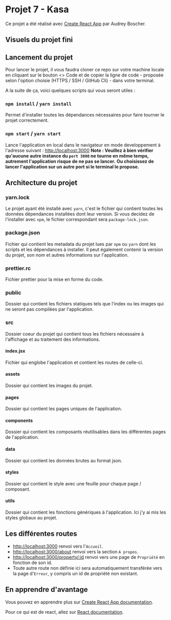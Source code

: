 # Projet 7 - Kasa

Ce projet a été réalisé avec [Create React App](https://github.com/facebook/create-react-app) par Audrey Boscher.

## Visuels du projet fini

## Lancement du projet

Pour lancer le projet, il vous faudra cloner ce repo sur votre machine locale en cliquant sur le bouton <> Code et de copier la ligne de code - proposée selon l'option choisie (HTTPS / SSH / GitHub Cli) - dans votre terminal.

A la suite de ça, voici quelques scripts qui vous seront utiles :

### `npm install` / `yarn install`

Permet d'installer toutes les dépendances nécessaires pour faire tourner le projet correctement.

### `npm start` / `yarn start`

Lance l'application en local dans le navigateur en mode developpement à l'adresse suivant : [http://localhost:3000](http://localhost:3000)
**Note : Veuillez à bien vérifier qu'aucune autre instance du `port 3000` ne tourne en même temps, autrement l'application risque de ne pas se lancer.**
**Ou choisissez de lancer l'application sur un autre port si le terminal le propose.**

## Architecture du projet

### yarn.lock

Le projet ayant été installé avec `yarn`, c'est le fichier qui contient toutes les données dépendances installées dont leur version.
Si vous decidez de l'installer avec `npm`, le fichier correspondant sera `package-lock.json`.

### package.json

Fichier qui contient les metadata du projet lues par `npm` ou `yarn` dont les scripts et les dépendances à installer.
Il peut également contenir la version du projet, son nom et autres informations sur l'application.

### prettier.rc

Fichier prettier pour la mise en forme du code.

### public

Dossier qui contient les fichiers statiques tels que l'index ou les images qui ne seront pas compilées par l'application.

### src

Dossier coeur du projet qui contient tous les fichiers nécessaire à l'affichage et au traitement des informations.

#### index.jsx

Fichier qui englobe l'application et contient les routes de celle-ci.

#### assets

Dossier qui contient les images du projet.

#### pages

Dossier qui contient les pages uniques de l'application.

#### components

Dossier qui contient les composants réutilisables dans les différentes pages de l'application.

#### data

Dossier qui contient les données brutes au format json.

#### styles

Dossier qui contient le style avec une feuille pour chaque page / composant.

#### utils

Dossier qui contient les fonctions génériques à l'application.
Ici j'y ai mis les styles globaux au projet.

## Les différentes routes

- [http://localhost:3000](http://localhost:3000) renvoi vers l'`Accueil`.
- [http://localhost:3000/about](http://localhost:3000/about) renvoi vers la section `A propos`.
- [http://localhost:3000/property/:id](http://localhost:3000/about) renvoi vers une page de `Propriété` en fonction de son id.
- Toute autre route non définie ici sera automatiquement transférée vers la page d'`Erreur`, y compris un id de propriété non existant.

## En apprendre d'avantage

Vous pouvez en apprendre plus sur [Create React App documentation](https://facebook.github.io/create-react-app/docs/getting-started).

Pour ce qui est de react, allez sur [React documentation](https://reactjs.org/).
